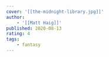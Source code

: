 ```yaml
---
cover: '[[the-midnight-library.jpg]]'
author:
    - '[[Matt Haig]]'
published: 2020-08-13
rating: 4
tags:
    - fantasy
---
```


